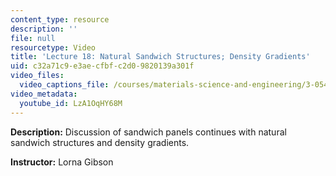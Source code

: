 ```yaml
---
content_type: resource
description: ''
file: null
resourcetype: Video
title: 'Lecture 18: Natural Sandwich Structures; Density Gradients'
uid: c32a71c9-e3ae-cfbf-c2d0-9820139a301f
video_files:
  video_captions_file: /courses/materials-science-and-engineering/3-054-cellular-solids-structure-properties-and-applications-spring-2015/video-lectures/lecture-18-natural-sandwich-structures-density-gradients/LzA1OqHY68M.vtt
video_metadata:
  youtube_id: LzA1OqHY68M
---
```


**Description:** Discussion of sandwich panels continues with natural sandwich structures and density gradients.

**Instructor:** Lorna Gibson